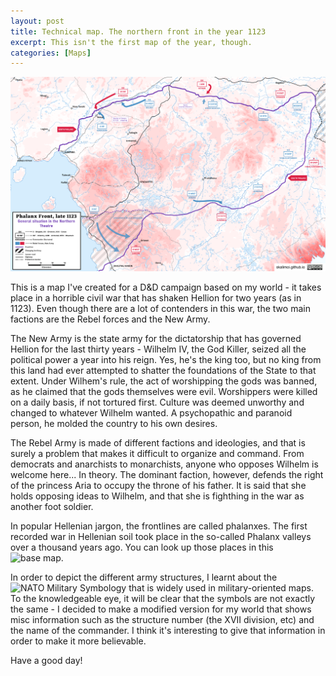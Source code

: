 ```yaml
---
layout: post
title: Technical map. The northern front in the year 1123
excerpt: This isn't the first map of the year, though.
categories: [Maps]
---
```


![](https://raw.githubusercontent.com/skalimoi/skalimoi.github.io/master/_assets/MAP-2.png)

This is a map I've created for a D&D campaign based on my world - it takes place in a horrible civil war that has shaken Hellion for two years (as in 1123). Even though there are a lot of contenders in this war, the two main factions are the Rebel forces and the New Army.

The New Army is the state army for the dictatorship that has governed Hellion for the last thirty years - Wilhelm IV, the God Killer, seized all the political power a year into his reign. Yes, he's the king too, but no king from this land had ever attempted to shatter the foundations of the State to that extent. Under Wilhem's rule, the act of worshipping the gods was banned, as he claimed that the gods themselves were evil. Worshippers were killed on a daily basis, if not tortured first. Culture was deemed unworthy and changed to whatever Wilhelm wanted. A psychopathic and paranoid person, he molded the country to his own desires.

The Rebel Army is made of different factions and ideologies, and that is surely a problem that makes it difficult to organize and command. From democrats and anarchists to monarchists, anyone who opposes Wilhelm is welcome here... In theory. The dominant faction, however, defends the right of the princess Aria to occupy the throne of his father. It is said that she holds opposing ideas to Wilhelm, and that she is fighthing in the war as another foot soldier. 

In popular Hellenian jargon, the frontlines are called phalanxes. The first recorded war in Hellenian soil took place in the so-called Phalanx valleys over a thousand years ago. You can look up those places in this ![base map.](https://skalimoi.github.io/articles/2020-12/first-map-hellion)

In order to depict the different army structures, I learnt about the ![NATO Military Symbology](https://en.wikipedia.org/wiki/NATO_Joint_Military_Symbology) that is widely used in military-oriented maps. To the knowledgeable eye, it will be clear that the symbols are not exactly the same - I decided to make a modified version for my world that shows misc information such as the structure number (the XVII division, etc) and the name of the commander. I think it's interesting to give that information in order to make it more believable.

Have a good day!